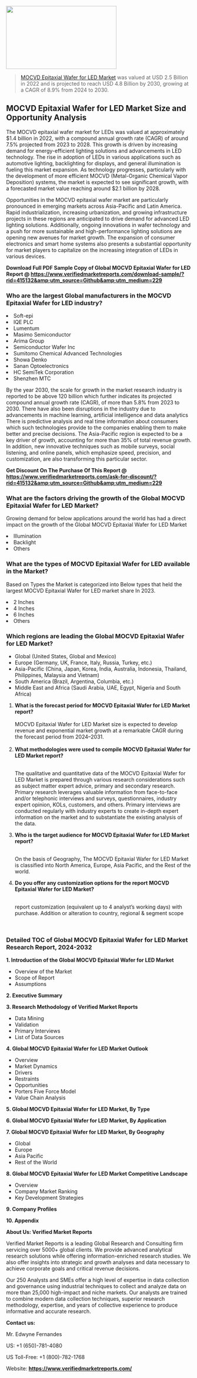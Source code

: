 <img src="https://ffe5etoiles.com/wp-content/uploads/2024/12/MST1-300x171.png" alt="" width="300" height="171" class="alignnone size-medium wp-image-20088" /><blockquote><p><p><a href="https://www.verifiedmarketreports.com/download-sample/?rid=415132&utm_source=Github&utm_medium=229" target="_blank">MOCVD Epitaxial Wafer for LED Market</a> was valued at USD 2.5 Billion in 2022 and is projected to reach USD 4.8 Billion by 2030, growing at a CAGR of 8.9% from 2024 to 2030.</p></blockquote><p><h2>MOCVD Epitaxial Wafer for LED Market Size and Opportunity Analysis</h2><p>The MOCVD epitaxial wafer market for LEDs was valued at approximately $1.4 billion in 2022, with a compound annual growth rate (CAGR) of around 7.5% projected from 2023 to 2028. This growth is driven by increasing demand for energy-efficient lighting solutions and advancements in LED technology. The rise in adoption of LEDs in various applications such as automotive lighting, backlighting for displays, and general illumination is fueling this market expansion. As technology progresses, particularly with the development of more efficient MOCVD (Metal-Organic Chemical Vapor Deposition) systems, the market is expected to see significant growth, with a forecasted market value reaching around $2.1 billion by 2028.</p><p>Opportunities in the MOCVD epitaxial wafer market are particularly pronounced in emerging markets across Asia-Pacific and Latin America. Rapid industrialization, increasing urbanization, and growing infrastructure projects in these regions are anticipated to drive demand for advanced LED lighting solutions. Additionally, ongoing innovations in wafer technology and a push for more sustainable and high-performance lighting solutions are opening new avenues for market growth. The expansion of consumer electronics and smart home systems also presents a substantial opportunity for market players to capitalize on the increasing integration of LEDs in various devices.</p></p><p class=""><strong>Download Full PDF Sample Copy of Global MOCVD Epitaxial Wafer for LED Report @ <a href="https://www.verifiedmarketreports.com/download-sample/?rid=415132&amp;utm_source=Github&amp;utm_medium=229" target="_blank">https://www.verifiedmarketreports.com/download-sample/?rid=415132&amp;utm_source=Github&amp;utm_medium=229</a></strong></p><h3 id="" class="">Who are the largest Global manufacturers in the MOCVD Epitaxial Wafer for LED industry?</h3><p><li>Soft-epi</li><li> IQE PLC</li><li> Lumentum</li><li> Masimo Semiconductor</li><li> Arima Group</li><li> Semiconductor Wafer Inc</li><li> Sumitomo Chemical Advanced Technologies</li><li> Showa Denko</li><li> Sanan Optoelectronics</li><li> HC SemiTek Corporation</li><li> Shenzhen MTC</li></p><div class=""><div class="" dir="" data-message-author-role="" data-message-id="" data-message-model-slug=""><div class=""><div class=""><div class=""><div class="" dir="" data-message-author-role="" data-message-id="" data-message-model-slug=""><div class=""><div class=""><p>By the year 2030, the scale for growth in the market research industry is reported to be above 120 billion which further indicates its projected compound annual growth rate (CAGR), of more than 5.8% from 2023 to 2030. There have also been disruptions in the industry due to advancements in machine learning, artificial intelligence and data analytics There is predictive analysis and real time information about consumers which such technologies provide to the companies enabling them to make better and precise decisions. The Asia-Pacific region is expected to be a key driver of growth, accounting for more than 35% of total revenue growth. In addition, new innovative techniques such as mobile surveys, social listening, and online panels, which emphasize speed, precision, and customization, are also transforming this particular sector.</p><p><strong>Get Discount On The Purchase Of This Report @&nbsp; <a href="https://www.verifiedmarketreports.com/ask-for-discount/?rid=415132&amp;utm_source=Github&amp;utm_medium=229" target="_blank">https://www.verifiedmarketreports.com/ask-for-discount/?rid=415132&amp;utm_source=Github&amp;utm_medium=229</a></strong></p></div></div></div></div></div></div></div></div><h3 id="" class="">What are the factors driving the growth of the Global MOCVD Epitaxial Wafer for LED Market?</h3><p id="" class="">Growing demand for below applications around the world has had a direct impact on the growth of the Global MOCVD Epitaxial Wafer for LED Market</p><p id="" class=""><li>Illumination</li><li> Backlight</li><li> Others</li></p><h3 id="" class="">What are the types of MOCVD Epitaxial Wafer for LED available in the Market?</h3><p id="" class="">Based on Types the Market is categorized into Below types that held the largest MOCVD Epitaxial Wafer for LED market share In 2023.</p><p id="" class=""><li>2 Inches</li><li> 4 Inches</li><li> 6 Inches</li><li> Others</li></p><h3 id="" class="">Which regions are leading the Global MOCVD Epitaxial Wafer for LED Market?</h3><ul><li>Global (United States, Global and Mexico)</li><li>Europe (Germany, UK, France, Italy, Russia, Turkey, etc.)</li><li>Asia-Pacific (China, Japan, Korea, India, Australia, Indonesia, Thailand, Philippines, Malaysia and Vietnam)</li><li>South America (Brazil, Argentina, Columbia, etc.)</li><li>Middle East and Africa (Saudi Arabia, UAE, Egypt, Nigeria and South Africa)</li></ul><p><ol><li><strong>What is the forecast period for MOCVD Epitaxial Wafer for LED Market report?<br /></strong><br /><span data-sheets-root="1" data-sheets-value="{&quot;1&quot;:2,&quot;2&quot;:&quot;XXXX size is expected to develop revenue and exponential market growth at a remarkable CAGR during the forecast period from 2024&ndash;2030.&quot;}" data-sheets-userformat="{&quot;2&quot;:12674,&quot;4&quot;:{&quot;1&quot;:2,&quot;2&quot;:16776960},&quot;10&quot;:2,&quot;11&quot;:0,&quot;15&quot;:&quot;Arial&quot;,&quot;16&quot;:12}">MOCVD Epitaxial Wafer for LED Market size is expected to develop revenue and exponential market growth at a remarkable CAGR during the forecast period from 2024&ndash;2031.</span><br /><br /></li><li><strong>What methodologies were used to compile MOCVD Epitaxial Wafer for LED Market report?<br /><br /></strong><p>The qualitative and quantitative data of the&nbsp;MOCVD Epitaxial Wafer for LED Market is prepared through various research considerations such as subject matter expert advice, primary and secondary research. Primary research leverages valuable information from face-to-face and/or telephonic interviews and surveys, questionnaires, industry expert opinion, KOLs, customers, and others. Primary interviews are conducted regularly with industry experts to create in-depth expert information on the market and to substantiate the existing analysis of the data.&nbsp;</p></li><li><strong>Who is the target audience for MOCVD Epitaxial Wafer for LED Market report?<br /><br /></strong><p>On the basis of Geography, The&nbsp;MOCVD Epitaxial Wafer for LED Market is classified into North America, Europe, Asia Pacific, and the Rest of the world.</p></li><li><strong>Do you offer any customization options for the report MOCVD Epitaxial Wafer for LED Market?<br /><br /></strong><p>report customization (equivalent up to 4 analyst&rsquo;s working days) with purchase. Addition or alteration to country, regional &amp; segment scope</p><p>&nbsp;</p></li></ol></p><h3 id="" class="">Detailed TOC of Global MOCVD Epitaxial Wafer for LED Market Research Report, 2024-2032</h3><p id="" class=""><strong>1. Introduction of the Global MOCVD Epitaxial Wafer for LED Market</strong></p><ul><li>Overview of the Market</li><li>Scope of Report</li><li>Assumptions</li></ul><p id="" class=""><strong>2. Executive Summary</strong></p><p id="" class=""><strong>3. Research Methodology of&nbsp;Verified Market Reports</strong></p><ul><li>Data Mining</li><li>Validation</li><li>Primary Interviews</li><li>List of Data Sources</li></ul><p id="" class=""><strong>4. Global MOCVD Epitaxial Wafer for LED Market Outlook</strong></p><ul><li>Overview</li><li>Market Dynamics</li><li>Drivers</li><li>Restraints</li><li>Opportunities</li><li>Porters Five Force Model</li><li>Value Chain Analysis</li></ul><p id="" class=""><strong>5. Global MOCVD Epitaxial Wafer for LED Market, By&nbsp;Type</strong></p><p id="" class=""><strong>6. Global MOCVD Epitaxial Wafer for LED Market, By Application</strong></p><p id="" class=""><strong>7. Global MOCVD Epitaxial Wafer for LED Market, By Geography</strong></p><ul><li>Global</li><li>Europe</li><li>Asia Pacific</li><li>Rest of the World</li></ul><p id="" class=""><strong>8. Global MOCVD Epitaxial Wafer for LED Market Competitive Landscape</strong></p><ul><li>Overview</li><li>Company Market Ranking</li><li>Key Development Strategies</li></ul><p id="" class=""><strong>9. Company Profiles</strong></p><p id="" class=""><strong>10. Appendix</strong></p><p id="" class=""><strong>About Us: Verified Market Reports</strong></p><p id="" class="">Verified Market Reports is a leading Global Research and Consulting firm servicing over 5000+ global clients. We provide advanced analytical research solutions while offering information-enriched research studies. We also offer insights into strategic and growth analyses and data necessary to achieve corporate goals and critical revenue decisions.</p><p id="" class="">Our 250 Analysts and SMEs offer a high level of expertise in data collection and governance using industrial techniques to collect and analyze data on more than 25,000 high-impact and niche markets. Our analysts are trained to combine modern data collection techniques, superior research methodology, expertise, and years of collective experience to produce informative and accurate research.</p><p id="" class=""><strong>Contact us:</strong></p><p id="" class="">Mr. Edwyne Fernandes</p><p id="" class="">US: +1 (650)-781-4080</p><p id="" class="">US Toll-Free: +1 (800)-782-1768</p><p id="" class="">Website: <a target="" data-test-app-aware-link=""><strong>https://www.verifiedmarketreports.com/</strong></a></p>
